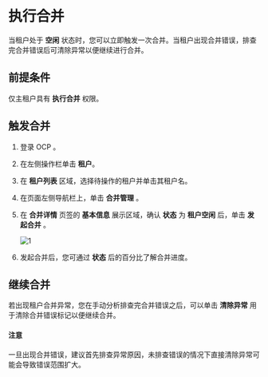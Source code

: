 # 执行合并

当租户处于 **空闲** 状态时，您可以立即触发一次合并。当租户出现合并错误，排查完合并错误后可清除异常以便继续进行合并。

## 前提条件

仅主租户具有 **执行合并** 权限。

## 触发合并

1. 登录 OCP 。

2. 在左侧操作栏单击 **租户**。

3. 在 **租户列表** 区域，选择待操作的租户并单击其租户名。

4. 在页面左侧导航栏上，单击 **合并管理** 。

5. 在 **合并详情** 页签的 **基本信息** 展示区域，确认 **状态** 为 **租户空闲** 后，单击 **发起合并** 。

   ![1](https://obbusiness-private.oss-cn-shanghai.aliyuncs.com/doc/img/ocp/401/%E5%8F%91%E8%B5%B7%E5%90%88%E5%B9%B61.png)

6. 发起合并后，您可通过 **状态** 后的百分比了解合并进度。

## 继续合并

若出现租户合并异常，您在手动分析排查完合并错误之后，可以单击 **清除异常** 用于清除合并错误标记以便继续合并。

  <main id="notice" type='notice'>
    <h4>注意</h4>
    <p>一旦出现合并错误，建议首先排查异常原因，未排查错误的情况下直接清除异常可能会导致错误范围扩大。</p>
  </main>
